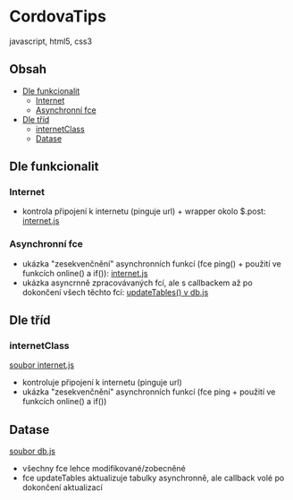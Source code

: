 # CordovaTips
javascript, html5, css3

## Obsah
- [Dle funkcionalit](#a)
  - [Internet](#a1)
  - [Asynchronní fce](#a2)
- [Dle tříd](#b)
  - [internetClass](#b1)
  - [Datase](#b2)

## Dle funkcionalit<a name="a"></a>

### Internet<a name="a1"></a>
- kontrola připojení k internetu (pinguje url) + wrapper okolo $.post: [internet.js](/internet.js)

### Asynchronní fce<a name="a2"></a>
- ukázka "zesekvenčnění" asynchronních funkcí (fce ping() + použití ve funkcích online() a if()): [internet.js](/internet.js)
- ukázka asyncrnně zpracovávaných fcí, ale s callbackem až po dokončení všech těchto fcí: [updateTables() v db.js](/db.js)

## Dle tříd<a name="b"></a>

### internetClass<a name="b1"></a>
[soubor internet.js](/internet.js)
- kontroluje připojení k internetu (pinguje url)
- ukázka "zesekvenčnění" asynchronních funkcí (fce ping + použití ve funkcích online() a if())

## Datase<a name="b2"></a>
[soubor db.js](/db.js)
- všechny fce lehce modifikované/zobecněné
- fce updateTables aktualizuje tabulky asynchronně, ale callback volé po dokončení aktualizací
